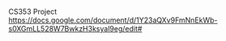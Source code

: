 CS353 Project
<url>https://docs.google.com/document/d/1Y23aQXv9FmNnEkWb-s0XGmLL528W7BwkzH3ksyal9eg/edit#</url>
